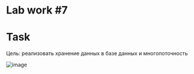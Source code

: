 # Lab work #7

# Task

Цель: реализовать хранение данных в базе данных и многопоточность

![image](https://github.com/BZ6/ProgLab7/assets/85627560/e4b5d444-5011-4d15-95f3-539ebd41e2e8)
